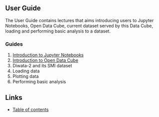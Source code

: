 ## User Guide
The User Guide contains lectures that aims introducing users to Jupyter Notebooks, Open Data Cube, current dataset served by this Data Cube, loading and performing basic analysis to a dataset.

### Guides
1. [Introduction to Jupyter Notebooks](https://gitlab.com/grasped/odc-notebook/-/blob/main/intro_jupyter_notebooks.md#introduction-to-jupyter-notebooks)
2. [Introduction to Open Data Cube](https://gitlab.com/grasped/odc-notebook/-/blob/main/intro_open_data_cube.md#introduction-to-open-data-cube)
3. Diwata-2 and its SMI dataset
4. Loading data
5. Plotting data
6. Performing basic analysis


## Links
* [Table of contents](https://gitlab.com/grasped/odc-notebook/-/tree/main#table-of-contents)